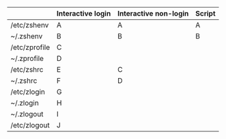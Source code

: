 |                | Interactive login | Interactive non-login | Script |
| :---           | :---              | :---                  | :---   |
|/etc/zshenv     |    A              |    A                  |  A     |
|~/.zshenv       |    B              |    B                  |  B     |
|/etc/zprofile   |    C              |                       |        |
|~/.zprofile     |    D              |                       |        |
|/etc/zshrc      |    E              |    C                  |        |
|~/.zshrc        |    F              |    D                  |        |
|/etc/zlogin     |    G              |                       |        |
|~/.zlogin       |    H              |                       |        |
|~/.zlogout      |    I              |                       |        |
|/etc/zlogout    |    J              |                       |        |

